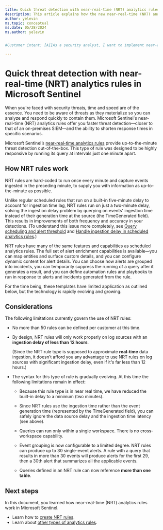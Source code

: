 ```yaml
---
title: Quick threat detection with near-real-time (NRT) analytics rules in Microsoft Sentinel | Microsoft Docs
description: This article explains how the new near-real-time (NRT) analytics rules can help you detect threats quickly in Microsoft Sentinel.
author: yelevin
ms.topic: conceptual
ms.date: 05/28/2024
ms.author: yelevin


#Customer intent: [AI]As a security analyst, I want to implement near-real-time analytics rules so that I can detect and respond to threats more quickly and accurately.

---
```

# Quick threat detection with near-real-time (NRT) analytics rules in Microsoft Sentinel

When you're faced with security threats, time and speed are of the essence. You need to be aware of threats as they materialize so you can analyze and respond quickly to contain them. Microsoft Sentinel's near-real-time (NRT) analytics rules offer you faster threat detection&mdash;closer to that of an on-premises SIEM&mdash;and the ability to shorten response times in specific scenarios.

Microsoft Sentinel’s [near-real-time analytics rules](detect-threats-built-in.md#nrt) provide up-to-the-minute threat detection out-of-the-box. This type of rule was designed to be highly responsive by running its query at intervals just one minute apart.

## How NRT rules work

NRT rules are hard-coded to run once every minute and capture events ingested in the preceding minute, to supply you with information as up-to-the-minute as possible.

Unlike regular scheduled rules that run on a built-in five-minute delay to account for ingestion time lag, NRT rules run on just a two-minute delay, solving the ingestion delay problem by querying on events' ingestion time instead of their generation time at the source (the TimeGenerated field). This results in improvements of both frequency and accuracy in your detections. (To understand this issue more completely, see [Query scheduling and alert threshold](detect-threats-custom.md#schedule-and-scope-the-query) and [Handle ingestion delay in scheduled analytics rules](ingestion-delay.md).)

NRT rules have many of the same features and capabilities as scheduled analytics rules. The full set of alert enrichment capabilities is available&mdash;you can map entities and surface custom details, and you can configure dynamic content for alert details. You can choose how alerts are grouped into incidents, you can temporarily suppress the running of a query after it generates a result, and you can define automation rules and playbooks to run in response to alerts and incidents generated from the rule.

For the time being, these templates have limited application as outlined below, but the technology is rapidly evolving and growing.

## Considerations
The following limitations currently govern the use of NRT rules:

- No more than 50 rules can be defined per customer at this time.

- By design, NRT rules will only work properly on log sources with an **ingestion delay of less than 12 hours**.

    (Since the NRT rule type is supposed to approximate **real-time** data ingestion, it doesn't afford you any advantage to use NRT rules on log sources with significant ingestion delay, even if it's far less than 12 hours.)

- The syntax for this type of rule is gradually evolving. At this time the following limitations remain in effect:

    - Because this rule type is in near real time, we have reduced the built-in delay to a minimum (two minutes).

    - Since NRT rules use the ingestion time rather than the event generation time (represented by the TimeGenerated field), you can safely ignore the data source delay and the ingestion time latency (see above).

    - Queries can run only within a single workspace. There is no cross-workspace capability.

    - Event grouping is now configurable to a limited degree. NRT rules can produce up to 30 single-event alerts. A rule with a query that results in more than 30 events will produce alerts for the first 29, then a 30th alert that summarizes all the applicable events.

    - Queries defined in an NRT rule can now reference **more than one table**.

## Next steps

In this document, you learned how near-real-time (NRT) analytics rules work in Microsoft Sentinel.

- Learn how to [create NRT rules](create-nrt-rules.md).
- Learn about [other types of analytics rules](detect-threats-built-in.md).
